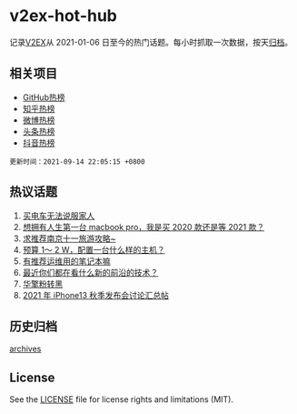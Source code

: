 # v2ex-hot-hub

 记录[V2EX](https://www.v2ex.com/)从 2021-01-06 日至今的热门话题。每小时抓取一次数据，按天[归档](archives)。
 
 ## 相关项目

- [GitHub热榜](https://github.com/lonnyzhang423/github-hot-hub)
- [知乎热榜](https://github.com/lonnyzhang423/zhihu-hot-hub)
- [微博热榜](https://github.com/lonnyzhang423/weibo-hot-hub)
- [头条热榜](https://github.com/lonnyzhang423/toutiao-hot-hub)
- [抖音热榜](https://github.com/lonnyzhang423/douyin-hot-hub)


 `更新时间：2021-09-14 22:05:15 +0800`

## 热议话题

1. [买电车无法说服家人](https://www.v2ex.com/t/801685)
1. [想拥有人生第一台 macbook pro，我是买 2020 款还是等 2021 款？](https://www.v2ex.com/t/801689)
1. [求推荐南京十一旅游攻略~](https://www.v2ex.com/t/801666)
1. [预算 1～ 2 W，配置一台什么样的主机？](https://www.v2ex.com/t/801675)
1. [有推荐运维用的笔记本嘛](https://www.v2ex.com/t/801676)
1. [最近你们都在看什么新的前沿的技术？](https://www.v2ex.com/t/801721)
1. [华擎粉转黑](https://www.v2ex.com/t/801680)
1. [2021 年 iPhone13 秋季发布会讨论汇总帖](https://www.v2ex.com/t/801665)

## 历史归档

[archives](archives)

## License

See the [LICENSE](LICENSE) file for license rights and limitations (MIT).
